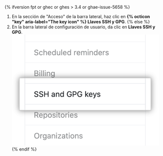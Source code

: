 {% ifversion fpt or ghec or ghes > 3.4 or ghae-issue-5658 %}
1. En la sección de "Acceso" de la barra lateral, haz clic en **{% octicon "key" aria-label="The key icon" %} Llaves SSH y GPG**.
{% else %}
1. En la barra lateral de configuración de usuario, da clic en **Llaves SSH y GPG**. ![Llaves de autenticación](/assets/images/help/settings/settings-sidebar-ssh-keys.png)
{% endif %}
